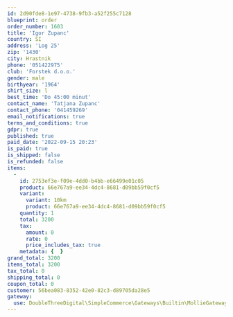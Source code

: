 ```yaml
---
id: 2d90fde8-1e97-4738-9fb3-a52f255c7128
blueprint: order
order_number: 1603
title: 'Igor Zupanc'
country: SI
address: 'Log 25'
zip: '1430'
city: Hrastnik
phone: '051422975'
club: 'Forstek d.o.o.'
gender: male
birthyear: '1964'
shirt_size: l
best_time: 'Do 45:00 minut'
contact_name: 'Tatjana Zupanc'
contact_phone: '041459269'
email_notifications: true
terms_and_conditions: true
gdpr: true
published: true
paid_date: '2022-09-15 20:23'
is_paid: true
is_shipped: false
is_refunded: false
items:
  -
    id: 2753ef3e-f09e-4dd0-b4bb-e66499e01c05
    product: 66e767a9-ee34-4dc4-8681-d09bb59f0cf5
    variant:
      variant: 10km
      product: 66e767a9-ee34-4dc4-8681-d09bb59f0cf5
    quantity: 1
    total: 3200
    tax:
      amount: 0
      rate: 0
      price_includes_tax: true
    metadata: {  }
grand_total: 3200
items_total: 3200
tax_total: 0
shipping_total: 0
coupon_total: 0
customer: 56bea083-8352-42e0-82c3-d89705da28e5
gateway:
  use: DoubleThreeDigital\SimpleCommerce\Gateways\Builtin\MollieGateway
---
```

